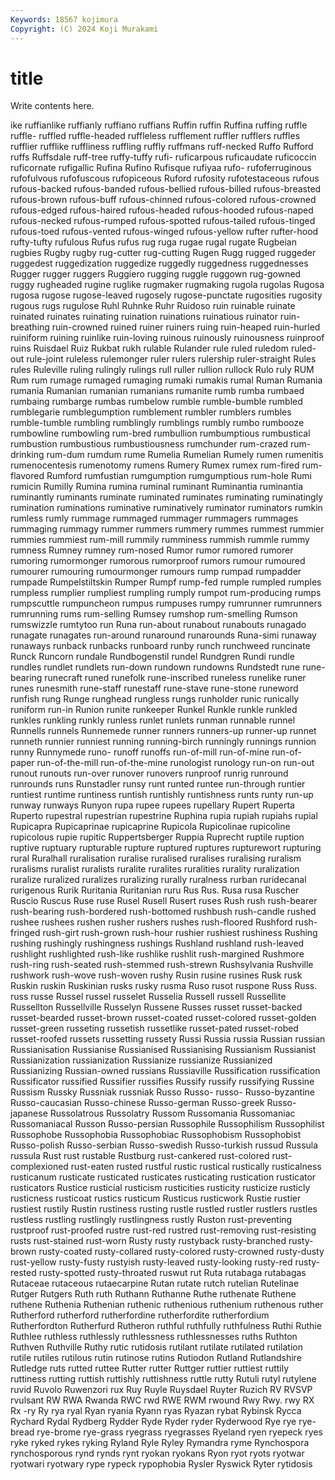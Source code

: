 ```yaml
---
Keywords: 18567 kojimura
Copyright: (C) 2024 Koji Murakami
---
```


# title

Write contents here.



ike ruffianlike ruffianly ruffiano ruffians
Ruffin ruffin Ruffina ruffing ruffle ruffle- ruffled ruffle-headed ruffleless rufflement
ruffler rufflers ruffles rufflier rufflike ruffliness ruffling ruffly ruffmans ruff-necked
Ruffo Rufford ruffs Ruffsdale ruff-tree ruffy-tuffy rufi- ruficarpous ruficaudate ruficoccin
ruficornate rufigallic Rufina Rufino Rufisque rufiyaa rufo- rufoferruginous rufofulvous rufofuscous
rufopiceous Ruford rufosity rufotestaceous rufous rufous-backed rufous-banded rufous-bellied rufous-billed rufous-breasted
rufous-brown rufous-buff rufous-chinned rufous-colored rufous-crowned rufous-edged rufous-haired rufous-headed rufous-hooded rufous-naped
rufous-necked rufous-rumped rufous-spotted rufous-tailed rufous-tinged rufous-toed rufous-vented rufous-winged rufous-yellow rufter
rufter-hood rufty-tufty rufulous Rufus rufus rug ruga rugae rugal rugate
Rugbeian rugbies Rugby rugby rug-cutter rug-cutting Rugen Rugg rugged ruggeder
ruggedest ruggedization ruggedize ruggedly ruggedness ruggednesses Rugger rugger ruggers Ruggiero
rugging ruggle ruggown rug-gowned ruggy rugheaded rugine ruglike rugmaker rugmaking
rugola rugolas Rugosa rugosa rugose rugose-leaved rugosely rugose-punctate rugosities rugosity
rugous rugs rugulose Ruhl Ruhnke Ruhr Ruidoso ruin ruinable ruinate
ruinated ruinates ruinating ruination ruinations ruinatious ruinator ruin-breathing ruin-crowned ruined
ruiner ruiners ruing ruin-heaped ruin-hurled ruiniform ruining ruinlike ruin-loving ruinous
ruinously ruinousness ruinproof ruins Ruisdael Ruiz Rukbat rukh rulable Rulander
rule ruled ruledom ruled-out rule-joint ruleless rulemonger ruler rulers rulership
ruler-straight Rules rules Ruleville ruling rulingly rulings rull ruller rullion
rullock Rulo ruly RUM Rum rum rumage rumaged rumaging rumaki
rumakis rumal Ruman Rumania rumania Rumanian rumanian rumanians rumanite rumb
rumba rumbaed rumbaing rumbarge rumbas rumbelow rumble rumble-bumble rumbled rumblegarie
rumblegumption rumblement rumbler rumblers rumbles rumble-tumble rumbling rumblingly rumblings rumbly
rumbo rumbooze rumbowline rumbowling rum-bred rumbullion rumbumptious rumbustical rumbustion rumbustious
rumbustiousness rumchunder rum-crazed rum-drinking rum-dum rumdum rume Rumelia Rumelian Rumely
rumen rumenitis rumenocentesis rumenotomy rumens Rumery Rumex rumex rum-fired rum-flavored
Rumford rumfustian rumgumption rumgumptious rum-hole Rumi rumicin Rumilly Rumina rumina
ruminal ruminant Ruminantia ruminantia ruminantly ruminants ruminate ruminated ruminates ruminating
ruminatingly rumination ruminations ruminative ruminatively ruminator ruminators rumkin rumless rumly
rummage rummaged rummager rummagers rummages rummaging rummagy rummer rummers rummery
rummes rummest rummier rummies rummiest rum-mill rummily rumminess rummish rummle
rummy rumness Rumney rumney rum-nosed Rumor rumor rumored rumorer rumoring
rumormonger rumorous rumorproof rumors rumour rumoured rumourer rumouring rumourmonger rumours
rump rumpad rumpadder rumpade Rumpelstiltskin Rumper Rumpf rump-fed rumple rumpled
rumples rumpless rumplier rumpliest rumpling rumply rumpot rum-producing rumps rumpscuttle
rumpuncheon rumpus rumpuses rumpy rumrunner rumrunners rumrunning rums rum-selling Rumsey
rumshop rum-smelling Rumson rumswizzle rumtytoo run Runa run-about runabout runabouts
runagado runagate runagates run-around runaround runarounds Runa-simi runaway runaways runback
runbacks runboard runby runch runchweed runcinate Runck Runcorn rundale Rundbogenstil
rundel Rundgren Rundi rundle rundles rundlet rundlets run-down rundown rundowns
Rundstedt rune rune-bearing runecraft runed runefolk rune-inscribed runeless runelike runer
runes runesmith rune-staff runestaff rune-stave rune-stone runeword runfish rung Runge
runghead rungless rungs runholder runic runically runiform run-in Runion runite
runkeeper Runkel Runkle runkle runkled runkles runkling runkly runless runlet
runlets runman runnable runnel Runnells runnels Runnemede runner runners runners-up
runner-up runnet runneth runnier runniest running running-birch runningly runnings runnion
runny Runnymede runo- runoff runoffs run-of-mill run-of-mine run-of-paper run-of-the-mill run-of-the-mine
runologist runology run-on run-out runout runouts run-over runover runovers runproof
runrig runround runrounds runs Runstadler runsy runt runted runtee run-through
runtier runtiest runtime runtiness runtish runtishly runtishness runts runty run-up
runway runways Runyon rupa rupee rupees rupellary Rupert Ruperta Ruperto
rupestral rupestrian rupestrine Ruphina rupia rupiah rupiahs rupial Rupicapra Rupicaprinae
rupicaprine Rupicola Rupicolinae rupicoline rupicolous rupie rupitic Ruppertsberger Ruppia Ruprecht
ruptile ruption ruptive ruptuary rupturable rupture ruptured ruptures rupturewort rupturing
rural Ruralhall ruralisation ruralise ruralised ruralises ruralising ruralism ruralisms ruralist
ruralists ruralite ruralites ruralities rurality ruralization ruralize ruralized ruralizes ruralizing
rurally ruralness rurban ruridecanal rurigenous Rurik Ruritania Ruritanian ruru Rus
Rus. Rusa rusa Ruscher Ruscio Ruscus Ruse ruse Rusel Rusell
Rusert ruses Rush rush rush-bearer rush-bearing rush-bordered rush-bottomed rushbush rush-candle
rushed rushee rushees rushen rusher rushers rushes rush-floored Rushford rush-fringed
rush-girt rush-grown rush-hour rushier rushiest rushiness Rushing rushing rushingly rushingness
rushings Rushland rushland rush-leaved rushlight rushlighted rush-like rushlike rushlit rush-margined
Rushmore rush-ring rush-seated rush-stemmed rush-strewn Rushsylvania Rushville rushwork rush-wove rush-woven
rushy Rusin rusine rusines Rusk rusk Ruskin ruskin Ruskinian rusks
rusky rusma Ruso rusot ruspone Russ Russ. russ russe Russel
russel russelet Russelia Russell russell Russellite Russellton Russellville Russelyn Russene
Russes russet russet-backed russet-bearded russet-brown russet-coated russet-colored russet-golden russet-green russeting
russetish russetlike russet-pated russet-robed russet-roofed russets russetting russety Russi Russia
russia Russian russian Russianisation Russianise Russianised Russianising Russianism Russianist Russianization
russianization Russianize russianize Russianized Russianizing Russian-owned russians Russiaville Russification russification
Russificator russified Russifier russifies Russify russify russifying Russine Russism Russky
Russniak russniak Russo Russo- russo- Russo-byzantine Russo-caucasian Russo-chinese Russo-german Russo-greek
Russo-japanese Russolatrous Russolatry Russom Russomania Russomaniac Russomaniacal Russon Russo-persian Russophile
Russophilism Russophilist Russophobe Russophobia Russophobiac Russophobism Russophobist Russo-polish Russo-serbian Russo-swedish
Russo-turkish russud Russula russula Rust rust rustable Rustburg rust-cankered rust-colored
rust-complexioned rust-eaten rusted rustful rustic rustical rustically rusticalness rusticanum rusticate
rusticated rusticates rusticating rustication rusticator rusticators Rustice rusticial rusticism rusticities
rusticity rusticize rusticly rusticness rusticoat rustics rusticum Rusticus rusticwork Rustie
rustier rustiest rustily Rustin rustiness rusting rustle rustled rustler rustlers
rustles rustless rustling rustlingly rustlingness rustly Ruston rust-preventing rustproof rust-proofed
rustre rust-red rustred rust-removing rust-resisting rusts rust-stained rust-worn Rusty rusty
rustyback rusty-branched rusty-brown rusty-coated rusty-collared rusty-colored rusty-crowned rusty-dusty rust-yellow rusty-fusty
rustyish rusty-leaved rusty-looking rusty-red rusty-rested rusty-spotted rusty-throated ruswut rut Ruta
rutabaga rutabagas Rutaceae rutaceous rutaecarpine Rutan rutate rutch rutelian Rutelinae
Rutger Rutgers Ruth ruth Ruthann Ruthanne Ruthe ruthenate Ruthene ruthene
Ruthenia Ruthenian ruthenic ruthenious ruthenium ruthenous ruther Rutherford rutherford rutherfordine
rutherfordite rutherfordium Rutherfordton Rutherfurd Rutheron ruthful ruthfully ruthfulness Ruthi Ruthie
Ruthlee ruthless ruthlessly ruthlessness ruthlessnesses ruths Ruthton Ruthven Ruthville Ruthy
rutic rutidosis rutilant rutilate rutilated rutilation rutile rutiles rutilous rutin
rutinose rutins Rutiodon Rutland Rutlandshire Rutledge ruts rutted ruttee Rutter
rutter Ruttger ruttier ruttiest ruttily ruttiness rutting ruttish ruttishly ruttishness
ruttle rutty Rutuli rutyl rutylene ruvid Ruvolo Ruwenzori rux Ruy
Ruyle Ruysdael Ruyter Ruzich RV RVSVP rvulsant RW RWA Rwanda
RWC rwd RWE RWM rwound Rwy Rwy. rwy RX Rx
-ry Ry rya ryal Ryan ryania Ryann ryas Ryazan rybat
Rybinsk Rycca Rychard Rydal Rydberg Rydder Ryde Ryder ryder Ryderwood
Rye rye rye-bread rye-brome rye-grass ryegrass ryegrasses Ryeland ryen ryepeck
ryes ryke ryked rykes ryking Ryland Ryle Ryley Rymandra ryme
Rynchospora rynchosporous rynd rynds rynt ryokan ryokans Ryon ryot ryots
ryotwar ryotwari ryotwary rype rypeck rypophobia Rysler Ryswick Ryter rytidosis
